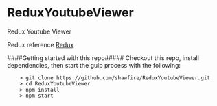 # ReduxYoutubeViewer

Redux Youtube Viewer

Redux reference [Redux](http://redux.js.org/)

####Getting started with this repo#####
Checkout this repo, install dependencies, then start the gulp process with the following:

```
	> git clone https://github.com/shawfire/ReduxYoutubeViewer.git
	> cd ReduxYoutubeViewer
	> npm install
	> npm start
```
